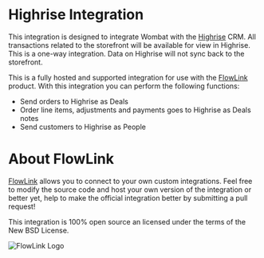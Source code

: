# Highrise Integration

This integration is designed to integrate Wombat with the
[Highrise](https://highrisehq.com) CRM. All transactions related to the
storefront will be available for view in Highrise. This is a one-way
integration. Data on Highrise will not sync back to the storefront.

This is a fully hosted and supported integration for use with the [FlowLink](http://flowlink.io/)
product. With this integration you can perform the following functions:

* Send orders to Highrise as Deals
* Order line items, adjustments and payments goes to Highrise as Deals notes
* Send customers to Highrise as People

# About FlowLink

[FlowLink](http://flowlink.io/) allows you to connect to your own custom integrations.
Feel free to modify the source code and host your own version of the integration
or better yet, help to make the official integration better by submitting a pull request!

This integration is 100% open source an licensed under the terms of the New BSD License.

![FlowLink Logo](http://flowlink.io/wp-content/uploads/logo-1.png)
